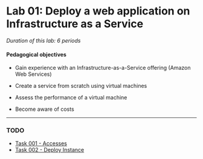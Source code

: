 # Lab 01: Deploy a web application on Infrastructure as a Service

_Duration of this lab: 6 periods_

#### Pedagogical objectives

* Gain experience with an Infrastructure-as-a-Service offering (Amazon Web Services)

* Create a service from scratch using virtual machines

* Assess the performance of a virtual machine

* Become aware of costs

---

### TODO

* [Task 001 - Accesses](./001_Accesses.md)
* [Task 002 - Deploy Instance](./001_DeployInstance.md)
